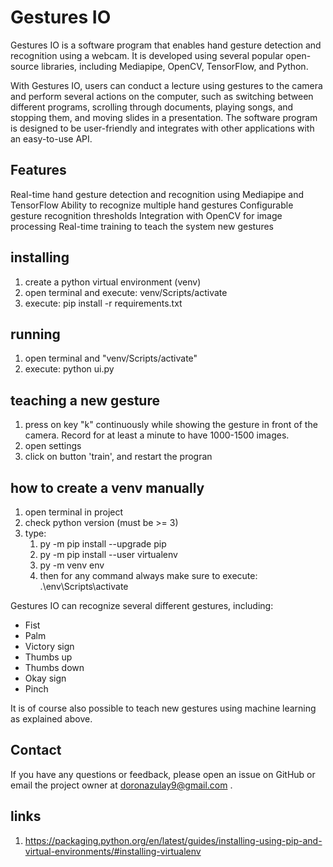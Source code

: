 # Gestures IO

Gestures IO is a software program that enables hand gesture detection and recognition using a webcam. It is developed using several popular open-source libraries, including Mediapipe, OpenCV, TensorFlow, and Python.

With Gestures IO, users can conduct a lecture using gestures to the camera and perform several actions on the computer, such as switching between different programs, scrolling through documents, playing songs, and stopping them, and moving slides in a presentation. The software program is designed to be user-friendly and integrates with other applications with an easy-to-use API.

## Features
Real-time hand gesture detection and recognition using Mediapipe and TensorFlow
Ability to recognize multiple hand gestures
Configurable gesture recognition thresholds
Integration with OpenCV for image processing
Real-time training to teach the system new gestures

## installing
1. create a python virtual environment (venv)
2. open terminal and execute: venv/Scripts/activate
3. execute: pip install -r requirements.txt

## running
1. open terminal and "venv/Scripts/activate"
2. execute: python ui.py

## teaching a new gesture
1. press on key "k" continuously while showing the gesture in front of the camera. Record for at least a minute to have 1000-1500 images.
2. open settings
3. click on button 'train', and restart the progran
## how to create a venv manually
1. open terminal in project
2. check python version (must be >= 3)
3. type:
   1. py -m pip install --upgrade pip
   2. py -m pip install --user virtualenv
   3. py -m venv env
   4. then for any command always make sure to execute: .\env\Scripts\activate
   

Gestures IO can recognize several different gestures, including:

- Fist
- Palm
- Victory sign
- Thumbs up
- Thumbs down
- Okay sign
- Pinch

It is of course also possible to teach new gestures using machine learning as explained above.

## Contact
If you have any questions or feedback, please open an issue on GitHub or email the project owner at doronazulay9@gmail.com .

## links
1. https://packaging.python.org/en/latest/guides/installing-using-pip-and-virtual-environments/#installing-virtualenv
